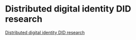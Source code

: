 # Distributed digital identity DID research
[Distributed digital identity DID research](https://aiwithcloud.com/2022/09/19/distributed_digital_identity_did_research/)